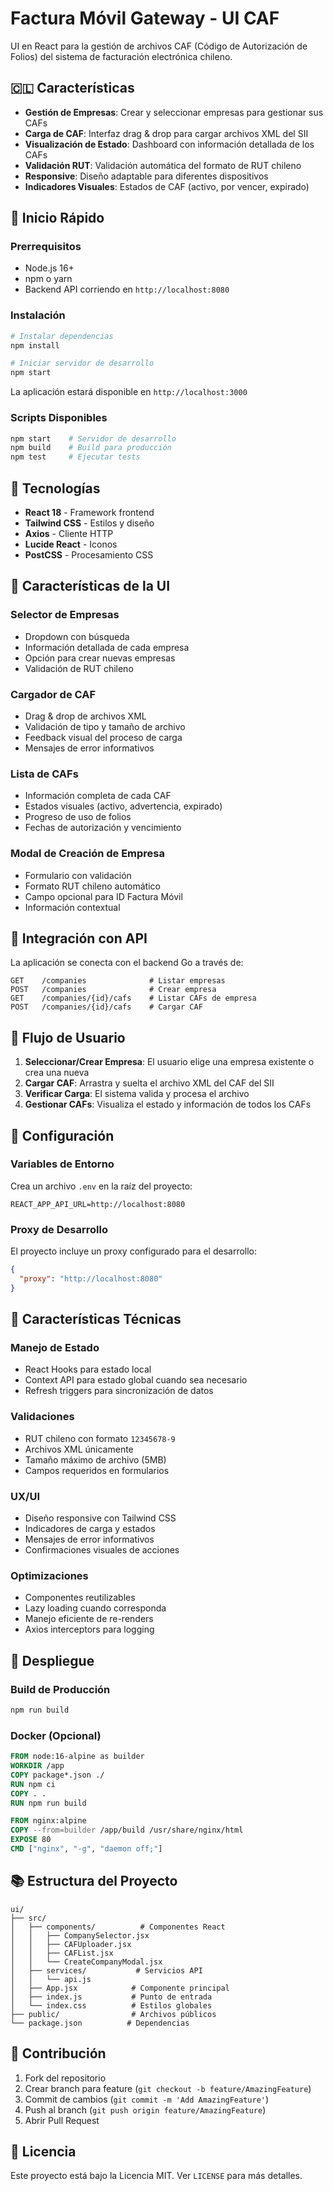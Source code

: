 # Factura Móvil Gateway - UI CAF

UI en React para la gestión de archivos CAF (Código de Autorización de Folios) del sistema de facturación electrónica chileno.

## 🇨🇱 Características

- **Gestión de Empresas**: Crear y seleccionar empresas para gestionar sus CAFs
- **Carga de CAF**: Interfaz drag & drop para cargar archivos XML del SII
- **Visualización de Estado**: Dashboard con información detallada de los CAFs
- **Validación RUT**: Validación automática del formato de RUT chileno
- **Responsive**: Diseño adaptable para diferentes dispositivos
- **Indicadores Visuales**: Estados de CAF (activo, por vencer, expirado)

## 🚀 Inicio Rápido

### Prerrequisitos

- Node.js 16+
- npm o yarn
- Backend API corriendo en `http://localhost:8080`

### Instalación

```bash
# Instalar dependencias
npm install

# Iniciar servidor de desarrollo
npm start
```

La aplicación estará disponible en `http://localhost:3000`

### Scripts Disponibles

```bash
npm start    # Servidor de desarrollo
npm build    # Build para producción
npm test     # Ejecutar tests
```

## 🎨 Tecnologías

- **React 18** - Framework frontend
- **Tailwind CSS** - Estilos y diseño
- **Axios** - Cliente HTTP
- **Lucide React** - Iconos
- **PostCSS** - Procesamiento CSS

## 📱 Características de la UI

### Selector de Empresas
- Dropdown con búsqueda
- Información detallada de cada empresa
- Opción para crear nuevas empresas
- Validación de RUT chileno

### Cargador de CAF
- Drag & drop de archivos XML
- Validación de tipo y tamaño de archivo
- Feedback visual del proceso de carga
- Mensajes de error informativos

### Lista de CAFs
- Información completa de cada CAF
- Estados visuales (activo, advertencia, expirado)
- Progreso de uso de folios
- Fechas de autorización y vencimiento

### Modal de Creación de Empresa
- Formulario con validación
- Formato RUT chileno automático
- Campo opcional para ID Factura Móvil
- Información contextual

## 🔗 Integración con API

La aplicación se conecta con el backend Go a través de:

```
GET    /companies              # Listar empresas
POST   /companies              # Crear empresa
GET    /companies/{id}/cafs    # Listar CAFs de empresa
POST   /companies/{id}/cafs    # Cargar CAF
```

## 🎯 Flujo de Usuario

1. **Seleccionar/Crear Empresa**: El usuario elige una empresa existente o crea una nueva
2. **Cargar CAF**: Arrastra y suelta el archivo XML del CAF del SII
3. **Verificar Carga**: El sistema valida y procesa el archivo
4. **Gestionar CAFs**: Visualiza el estado y información de todos los CAFs

## 🔧 Configuración

### Variables de Entorno

Crea un archivo `.env` en la raíz del proyecto:

```env
REACT_APP_API_URL=http://localhost:8080
```

### Proxy de Desarrollo

El proyecto incluye un proxy configurado para el desarrollo:

```json
{
  "proxy": "http://localhost:8080"
}
```

## 🌟 Características Técnicas

### Manejo de Estado
- React Hooks para estado local
- Context API para estado global cuando sea necesario
- Refresh triggers para sincronización de datos

### Validaciones
- RUT chileno con formato `12345678-9`
- Archivos XML únicamente
- Tamaño máximo de archivo (5MB)
- Campos requeridos en formularios

### UX/UI
- Diseño responsive con Tailwind CSS
- Indicadores de carga y estados
- Mensajes de error informativos
- Confirmaciones visuales de acciones

### Optimizaciones
- Componentes reutilizables
- Lazy loading cuando corresponda
- Manejo eficiente de re-renders
- Axios interceptors para logging

## 🚀 Despliegue

### Build de Producción

```bash
npm run build
```

### Docker (Opcional)

```dockerfile
FROM node:16-alpine as builder
WORKDIR /app
COPY package*.json ./
RUN npm ci
COPY . .
RUN npm run build

FROM nginx:alpine
COPY --from=builder /app/build /usr/share/nginx/html
EXPOSE 80
CMD ["nginx", "-g", "daemon off;"]
```

## 📚 Estructura del Proyecto

```
ui/
├── src/
│   ├── components/          # Componentes React
│   │   ├── CompanySelector.jsx
│   │   ├── CAFUploader.jsx
│   │   ├── CAFList.jsx
│   │   └── CreateCompanyModal.jsx
│   ├── services/           # Servicios API
│   │   └── api.js
│   ├── App.jsx            # Componente principal
│   ├── index.js           # Punto de entrada
│   └── index.css          # Estilos globales
├── public/                # Archivos públicos
└── package.json          # Dependencias
```

## 🤝 Contribución

1. Fork del repositorio
2. Crear branch para feature (`git checkout -b feature/AmazingFeature`)
3. Commit de cambios (`git commit -m 'Add AmazingFeature'`)
4. Push al branch (`git push origin feature/AmazingFeature`)
5. Abrir Pull Request

## 📄 Licencia

Este proyecto está bajo la Licencia MIT. Ver `LICENSE` para más detalles. 
